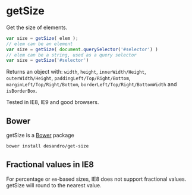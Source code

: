 # getSize

Get the size of elements.

``` js
var size = getSize( elem );
// elem can be an element
var size = getSize( document.querySelector('#selector') )
// elem can be a string, used as a query selector
var size = getSize('#selector')
```

Returns an object with:  `width`, `height`, `innerWidth/Height`, `outerWidth/Height`, `paddingLeft/Top/Right/Bottom`, `marginLeft/Top/Right/Bottom`, `borderLeft/Top/Right/BottomWidth` and `isBorderBox`.

Tested in IE8, IE9 and good browsers.

## Bower

getSize is a [Bower](https://github.com/twitter/bower) package

``` bash
bower install desandro/get-size
```

## Fractional values in IE8

For percentage or `em`-based sizes, IE8 does not support fractional values. getSize will round to the nearest value.
